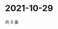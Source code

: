 # 2021-10-29

共 0 条

<!-- BEGIN WEIBO -->
<!-- 最后更新时间 Fri Oct 29 2021 19:09:41 GMT+0800 (China Standard Time) -->

<!-- END WEIBO -->
